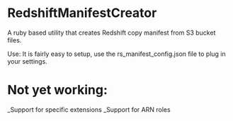 # RedshiftManifestCreator
A ruby based utility that creates Redshift copy manifest from S3 bucket files.

Use:  It is fairly easy to setup, use the rs_manifest_config.json file to plug in your settings.

# Not yet working:
_Support for specific extensions
_Support for ARN roles

